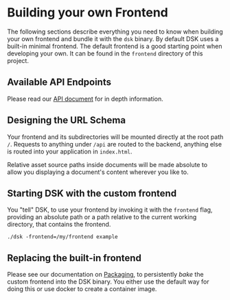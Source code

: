 # Building your own Frontend

The following sections describe everything you need to know when building your own frontend
and bundle it with the `dsk` binary. By default DSK uses a built-in minimal frontend. The default frontend
is a good starting point when developing your own. It can be found in the `frontend` directory of
this project.

## Available API Endpoints

Please read our [API document](Architecture/API) for in depth information.

## Designing the URL Schema

Your frontend and its subdirectories will be mounted directly at the root path
`/`. Requests to anything under `/api` are routed to the backend, anything else
is routed into your application in `index.html`.

Relative asset source paths inside documents will be made absolute to allow you
displaying a document's content wherever you like to.

## Starting DSK with the custom frontend

You "tell" DSK, to use your frontend by invoking it with the `frontend` flag,
providing an absolute path or a path relative to the current working directory,
that contains the frontend.

```
./dsk -frontend=/my/frontend example
```

## Replacing the built-in frontend

Please see our documentation on [Packaging](Running-DSK/Packaging),
to persistently _bake_  the custom frontend into the DSK binary. You either
use the default way for doing this or use docker to create a container image.
